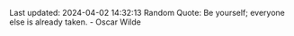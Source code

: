 Last updated: 2024-04-02 14:32:13
Random Quote: Be yourself; everyone else is already taken. - Oscar Wilde